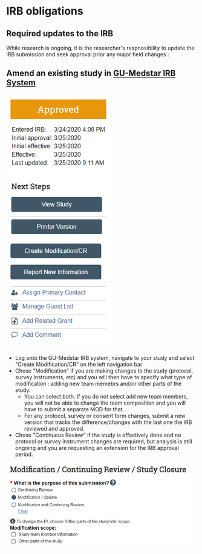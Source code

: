 # IRB obligations

## Required updates to the IRB
While research is ongoing, it is the researcher's respnosibility to update the IRB submission and seek approval prior any major field changes : 

## Amend an existing study in [GU-Medstar IRB System](https://gumedstarirb.georgetown.edu/)
![IRB Study Modification](img/irb_mod.PNG)
  - Log onto the GU-Medstar IRB system, navigate to your study and select "Create Modification/CR" on the left navigation bar
  - Chose "Modification" if you are making changes to the study (protocol, survey instruments, etc) and you will then have to specify what type of modification : adding new team memebrs and/or other parts of the study. 
    - You can select both. If you do not select add new team members, you will not be able to change the team composition and you will have to submit a separate MOD for that.
    - For any protocol, survey or consent form changes, submit a new version that tracks the difference/changes with the last one the IRB reviewed and approved.
  - Chose "Continuous Review" if the study is effectively done and no protocol or survey instrument changes are required, but analysis is still ongoing and you are requesting an extension for the IRB approval period.

![IRB Modification Type](img/irb_mod_type.PNG)
